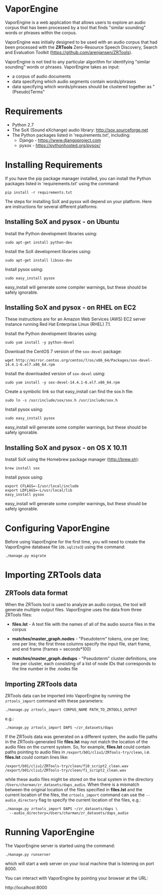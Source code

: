 VaporEngine
===========

VaporEngine is a web application that allows users to explore an audio
corpus that has been processed by a tool that finds "similar sounding"
words or phrases within the corpus.

VaporEngine was initially designed to be used with an audio corpus
that had been processed with the **ZRTools** Zero-Resource Speech
Discovery, Search and Evaluation Toolkit
(https://github.com/arenjansen/ZRTools).

VaporEngine is not tied to any particular algorithm for identifying
"similar sounding" words or phrases.  VaporEngine takes as input:

  - a corpus of audio documents
  - data specifying which audio segments contain words/phrases
  - data specifying which words/phrases should be clustered together
    as "(Pseudo)Terms"


Requirements
============

* Python 2.7
* The SoX (Sound eXchange) audio library:
  http://sox.sourceforge.net
* The Python packages listed in 'requirements.txt', including:
  * Django - https://www.djangoproject.com
  * pysox - https://pythonhosted.org/pysox/


Installing Requirements
=======================

If you have the pip package manager installed, you can install the
Python packages listed in 'requirements.txt' using the command:

    pip install -r requirements.txt

The steps for installing SoX and pysox will depend on your platform.
Here are instructions for several different platforms:


Installing SoX and pysox - on Ubuntu
------------------------------------

Install the Python development libraries using:

    sudo apt-get install python-dev

Install the SoX development libraries using:

    sudo apt-get install libsox-dev

Install pysox using:

    sudo easy_install pysox

easy_install will generate some compiler warnings, but these should be
safely ignorable.


Installing SoX and pysox - on RHEL on EC2
-----------------------------------------

These instructions are for an Amazon Web Services (AWS) EC2 server
instance running Red Hat Enterprise Linux (RHEL) 7.1.

Install the Python development libraries using:

    sudo yum install -y python-devel

Download the CentOS 7 version of the `sox-devel` package:

    wget http://mirror.centos.org/centos/7/os/x86_64/Packages/sox-devel-14.4.1-6.el7.x86_64.rpm

Install the downloaded version of `sox-devel` using:

    sudo yum install -y sox-devel-14.4.1-6.el7.x86_64.rpm

Create a symbolic link so that easy_install can find the sox.h file:

    sudo ln -s /usr/include/sox/sox.h /usr/include/sox.h

Install pysox using:

    sudo easy_install pysox

easy_install will generate some compiler warnings, but these should be
safely ignorable.


Installing SoX and pysox - on OS X 10.11
----------------------------------------

Install SoX using the Homebrew package manager (http://brew.sh):

    brew install sox

Install pysox using:

    export CFLAGS=-I/usr/local/include
    export LDFLAGS=-L/usr/local/lib
    easy_install pysox

easy_install will generate some compiler warnings, but these should be
safely ignorable.


Configuring VaporEngine
=======================

Before using VaporEngine for the first time, you will need to create
the VaporEngine database file (`db.sqlite3`) using the command:

    ./manage.py migrate


Importing ZRTools data
======================

ZRTools data format
-------------------

When the ZRTools tool is used to analyze an audio corpus, the tool
will generate multiple output files.  VaporEngine uses the data from
three ZRTools files:

* **files.lst** - A text file with the names of all of the audio source
  files in the corpus

* **matches/master_graph.nodes** - "Pseudoterm" tokens, one per line;
  one per line; the first three columns specify the input file, start
  frame, and end frame (frames = seconds*100)

* **matches/master_graph.dedups** - "Pseudoterm" cluster definitions,
  one line per cluster, each consisting of a list of node IDs that
  corresponds to the line number in the .nodes file

Importing ZRTools data
----------------------

ZRTools data can be imported into VaporEngine by running the
`zrtools_import` command with these parameters:

    ./manage.py zrtools_import CORPUS_NAME PATH_TO_ZRTOOLS_OUTPUT

e.g.:

    ./manage.py zrtools_import DAPS ~/zr_datasets/daps

If the ZRTools data was generated on a different system, the audio
file paths in the ZRTools-generated file **files.lst** may not match
the location of the audio files on the current system.  So, for
example, **files.lst** could contain paths pointing to audio files in
`/export/b01/cliu1/ZRTools-try/clean`, i.e. **files.lst** could
contain lines like:

    /export/b01/cliu1/ZRTools-try/clean/f10_script2_clean.wav
    /export/b01/cliu1/ZRTools-try/clean/f1_script2_clean.wav

while these audio files might be stored on the local system in the
directory `/Users/charman/zr_datasets/daps_audio`.  When there is a
mismatch between the original location of the files specified in
**files.lst** and the current location of the files, the
`zrtools_import` command can use the `--audio_directory` flag to
specify the current location of the files, e.g.:

    ./manage.py zrtools_import DAPS ~/zr_datasets/daps \
      --audio_directory=/Users/charman/zr_datasets/daps_audio


Running VaporEngine
===================

The VaporEngine server is started using the command:

    ./manage.py runserver

which will start a web server on your local machine that is listening
on port 8000.

You can interact with VaporEngine by pointing your browser at the URL:

  http://localhost:8000
